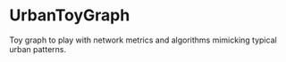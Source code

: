 # UrbanToyGraph
Toy graph to play with network metrics and algorithms mimicking typical urban patterns.
